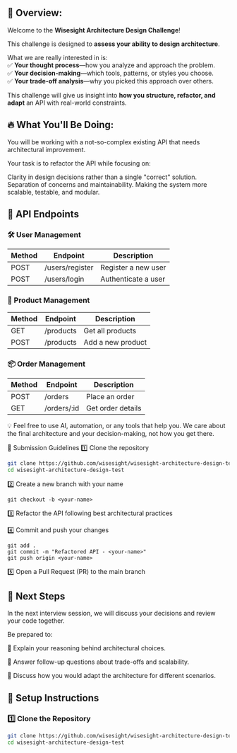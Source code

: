## 📌 Overview:

Welcome to the **Wisesight Architecture Design Challenge**!

This challenge is designed to **assess your ability to design architecture**.

What we are really interested in is:  
✅ **Your thought process**—how you analyze and approach the problem.  
✅ **Your decision-making**—which tools, patterns, or styles you choose.  
✅ **Your trade-off analysis**—why you picked this approach over others.

This challenge will give us insight into **how you structure, refactor, and adapt** an API with real-world constraints.

## 🔥 What You'll Be Doing:

You will be working with a not-so-complex existing API that needs architectural improvement.

Your task is to refactor the API while focusing on:

Clarity in design decisions rather than a single "correct" solution.
Separation of concerns and maintainability.
Making the system more scalable, testable, and modular.

## 📌 API Endpoints

### 🛠 User Management

| Method | Endpoint        | Description         |
| ------ | --------------- | ------------------- |
| POST   | /users/register | Register a new user |
| POST   | /users/login    | Authenticate a user |

### 🛒 Product Management

| Method | Endpoint  | Description       |
| ------ | --------- | ----------------- |
| GET    | /products | Get all products  |
| POST   | /products | Add a new product |

### 📦 Order Management

| Method | Endpoint    | Description       |
| ------ | ----------- | ----------------- |
| POST   | /orders     | Place an order    |
| GET    | /orders/:id | Get order details |

💡 Feel free to use AI, automation, or any tools that help you.
We care about the final architecture and your decision-making, not how you get there.

🚀 Submission Guidelines
1️⃣ Clone the repository

```sh
git clone https://github.com/wisesight/wisesight-architecture-design-test.git
cd wisesight-architecture-design-test
```

2️⃣ Create a new branch with your name

```
git checkout -b <your-name>
```

3️⃣ Refactor the API following best architectural practices

4️⃣ Commit and push your changes

```
git add .
git commit -m "Refactored API - <your-name>"
git push origin <your-name>
```

5️⃣ Open a Pull Request (PR) to the main branch

## 📌 Next Steps

In the next interview session, we will discuss your decisions and review your code together.

Be prepared to:

🔹 Explain your reasoning behind architectural choices.

🔹 Answer follow-up questions about trade-offs and scalability.

🔹 Discuss how you would adapt the architecture for different scenarios.

## 🚀 Setup Instructions

### 1️⃣ Clone the Repository

```sh
git clone https://github.com/wisesight/wisesight-architecture-design-test.git
cd wisesight-architecture-design-test
```
